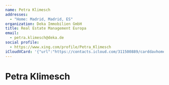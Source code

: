 ```yaml
---
name: Petra Klimesch
addresses:
  - "Home: Madrid, Madrid, ES"
organization: Deka Immobilien GmbH
title: Real Estate Management Europa
email:
  - petra.klimesch@deka.de
social profile:
  - https://www.xing.com/profile/Petra_Klimesch
iCloudVCard: '{"url":"https://contacts.icloud.com/311500889/carddavhome/card/M2E1YzZiYTMtODYxNS00ZWI2LTkzZjMtYjQ4ODFmMDI0MzFh.vcf","etag":"\"kmfhbiho\"","data":"BEGIN:VCARD\r\nVERSION:3.0\r\nFN:\r\nN:Klimesch;Petra;;;\r\nUID:3a5c6ba3-8615-4eb6-93f3-b4881f02431a\r\nADR;TYPE=HOME:;;;Madrid;Madrid;;ES;\r\nitem1.X-ABLABEL:Work\r\nitem2.X-ABLABEL:Work\r\nitem0.X-ABLABEL:xing\r\nPRODID:ez-vcard 0.9.13-fc\r\nREV:2025-04-03T22:04:31Z\r\nORG:Deka Immobilien GmbH;\r\nTITLE:Real Estate Management Europa\r\nEMAIL;TYPE=PREF:petra.klimesch@deka.de\r\n;TYPE=jpeg;VALUE=uri:https://gateway.icloud.com/contacts/311500889/ck/card/\r\n 9bc045fe16164a04a8d7ff63fda5378c\r\nitem0.X-SOCIALPROFILE;X-USER=Petra_Klimesch:https://www.xing.com/profile/Pe\r\n tra_Klimesch\r\nEND:VCARD"}'
---
```

# Petra Klimesch